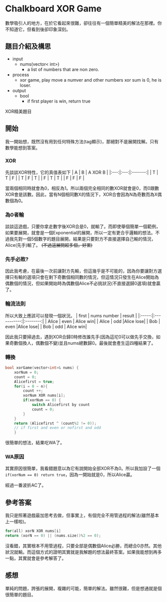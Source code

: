 # Chalkboard XOR Game
數學吸引人的地方，在於它看起來很難，卻往往有一個簡單精美的解法在那裡。你不知道它，但看到後卻印象深刻。

## 題目介紹及構思
- input
  - nums(vector< int>)
    - a list of numbers that are non zero.
- process
  - xor game, play move a numver and other numbers xor sum is 0, he is loser.
- output
  - bool
    - if first player is win, return true

XOR精美題目

## 開始
我一開始想，既然沒有用到任何特殊方法(tag顯示)，那絕對不是展開找解。只有數學能想到答案。

### XOR
先談談XOR特性，它的真值表如下
|  A  |  B  | A XOR B |
|:---:|:---:|:-------:|
|  T  |  T  |    F    |
|  T  |  F  |    T    |
|  F  |  T  |    T    |
|  F  |  F  |    F    |

當兩個相同時就會為0，相反為1。所以兩個完全相同的數XOR就會是0，而0跟數XOR會是該數。因此，當有N個相同數X的情況下，XOR合會因為N為奇數而為X偶數個為0。
### 為0者輸
談談這遊戲，只要你拿走數字後XOR合是0，就輸了。而即使舉個簡單一個範例，如果要展開，就會是一個Exponential的展開，所以一定有更合乎邏輯的想法。不過我先對一個5個數字的題目展開，結果是只要對方不直接選擇自己輸的情況，Alice(先手)輸了。 ~~(不過這展開超多個，好累)~~

### 先手必敗?
因此我考慮，在最後一次前讓對方先輸，但這幾乎是不可能的，因為你要讓對方選擇只有輸的選項只會在剩下奇數個相同數的情況，但這情況只發生在Alice開始為偶數個的情況，但如果開始時為偶數個Alice不必挑狀況(不直接選歸0選項)就會贏了。

### 輪流法則
所以大致上應該可以發現一個狀況。
| first | nums number |  result  |
|:-----:|:-----------:|:--------:|
| Alice |     even    | Alice win|
| Alice |      odd    |Alice lose|
|  Bob  |     even    |Alice lose|
|  Bob  |      odd    | Alice win|

因此我只要掃過去，遇到XOR合歸0時修改誰先手(因為這坨0可以做先手交換，如果奇數個換人，偶數個不變)並且nums總數歸0。最後就會產生這四種結果了。

### 轉換
```C++ = 
bool xorGame(vector<int>& nums) {
    xorNum = 0;
    count = 0;
    Alicefirst = true;
    for(i = 0 ~ n){
        count ++;
        xorNum XOR nums[i];
        if(xorNum == 0) {
            switch Alicefirst by count
            count = 0;
        }
    }
    return (Alicefirst ^ (count%2 != 0));
    // if first and even or nofirst and odd
    }
```
很簡單的想法，結果吃WA了。

### WA原因
其實原因很簡單，我看錯題意以為它有說開始全部XOR不為0。所以我加設了一個`if(xorNum == 0) return true`，因為一開始就是0，所以Alice贏。

經過一番波折AC了。

## 參考答案
我只是照著遊戲最加思考去做，但事實上，有個完全不用管過程的解法(雖然基本上一樣啦)。
```C++ =
for(all) xorN XOR nums[i]
return (xorN == 0) || (nums.size()%2 == 0);
```
沒看錯，其實根本不用管過程，只要全部是偶數個Alice必勝，而總合0亦然。其他狀況就輸。而這個方式的證明其實就是我解題的想法最終答案。如果我能想到再多一點，其實就會是參考解答了。

## 感想
單純的問題，誇張的展開，複雜的可能，簡單的解法。雖然很難，但是想通就是個很簡單的題目。